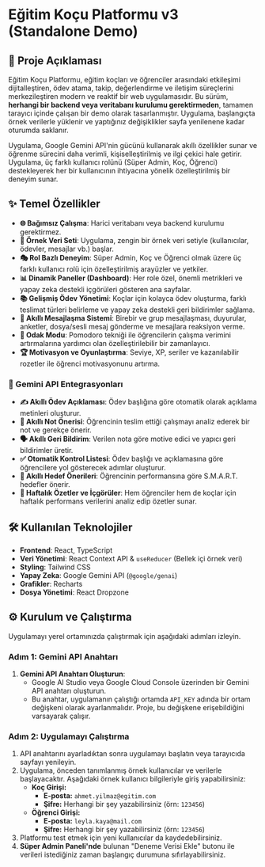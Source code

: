 # Eğitim Koçu Platformu v3 (Standalone Demo)

## 🚀 Proje Açıklaması

Eğitim Koçu Platformu, eğitim koçları ve öğrenciler arasındaki etkileşimi dijitalleştiren, ödev atama, takip, değerlendirme ve iletişim süreçlerini merkezileştiren modern ve reaktif bir web uygulamasıdır. Bu sürüm, **herhangi bir backend veya veritabanı kurulumu gerektirmeden**, tamamen tarayıcı içinde çalışan bir demo olarak tasarlanmıştır. Uygulama, başlangıçta örnek verilerle yüklenir ve yaptığınız değişiklikler sayfa yenilenene kadar oturumda saklanır.

Uygulama, Google Gemini API'nin gücünü kullanarak akıllı özellikler sunar ve öğrenme sürecini daha verimli, kişiselleştirilmiş ve ilgi çekici hale getirir. Uygulama, üç farklı kullanıcı rolünü (Süper Admin, Koç, Öğrenci) destekleyerek her bir kullanıcının ihtiyacına yönelik özelleştirilmiş bir deneyim sunar.

## ✨ Temel Özellikler

- **🌐 Bağımsız Çalışma**: Harici veritabanı veya backend kurulumu gerektirmez.
- **💾 Örnek Veri Seti**: Uygulama, zengin bir örnek veri setiyle (kullanıcılar, ödevler, mesajlar vb.) başlar.
- **🎭 Rol Bazlı Deneyim**: Süper Admin, Koç ve Öğrenci olmak üzere üç farklı kullanıcı rolü için özelleştirilmiş arayüzler ve yetkiler.
- **📊 Dinamik Paneller (Dashboard)**: Her role özel, önemli metrikleri ve yapay zeka destekli içgörüleri gösteren ana sayfalar.
- **📚 Gelişmiş Ödev Yönetimi**: Koçlar için kolayca ödev oluşturma, farklı teslimat türleri belirleme ve yapay zeka destekli geri bildirimler sağlama.
- **💬 Akıllı Mesajlaşma Sistemi**: Birebir ve grup mesajlaşması, duyurular, anketler, dosya/sesli mesaj gönderme ve mesajlara reaksiyon verme.
- **🎯 Odak Modu**: Pomodoro tekniği ile öğrencilerin çalışma verimini artırmalarına yardımcı olan özelleştirilebilir bir zamanlayıcı.
- **🏆 Motivasyon ve Oyunlaştırma**: Seviye, XP, seriler ve kazanılabilir rozetler ile öğrenci motivasyonunu artırma.

### 🤖 Gemini API Entegrasyonları

- **✍️ Akıllı Ödev Açıklaması**: Ödev başlığına göre otomatik olarak açıklama metinleri oluşturur.
- **💯 Akıllı Not Önerisi**: Öğrencinin teslim ettiği çalışmayı analiz ederek bir not ve gerekçe önerir.
- **🗣️ Akıllı Geri Bildirim**: Verilen nota göre motive edici ve yapıcı geri bildirimler üretir.
- **✅ Otomatik Kontrol Listesi**: Ödev başlığı ve açıklamasına göre öğrencilere yol gösterecek adımlar oluşturur.
- **🎯 Akıllı Hedef Önerileri**: Öğrencinin performansına göre S.M.A.R.T. hedefler önerir.
- **📅 Haftalık Özetler ve İçgörüler**: Hem öğrenciler hem de koçlar için haftalık performans verilerini analiz edip özetler sunar.

## 🛠️ Kullanılan Teknolojiler

- **Frontend**: React, TypeScript
- **Veri Yönetimi**: React Context API & `useReducer` (Bellek içi örnek veri)
- **Styling**: Tailwind CSS
- **Yapay Zeka**: Google Gemini API (`@google/genai`)
- **Grafikler**: Recharts
- **Dosya Yönetimi**: React Dropzone

## ⚙️ Kurulum ve Çalıştırma

Uygulamayı yerel ortamınızda çalıştırmak için aşağıdaki adımları izleyin.

### Adım 1: Gemini API Anahtarı

1.  **Gemini API Anahtarı Oluşturun**:
    *   Google AI Studio veya Google Cloud Console üzerinden bir Gemini API anahtarı oluşturun.
    *   Bu anahtar, uygulamanın çalıştığı ortamda `API_KEY` adında bir ortam değişkeni olarak ayarlanmalıdır. Proje, bu değişkene erişebildiğini varsayarak çalışır.

### Adım 2: Uygulamayı Çalıştırma

1.  API anahtarını ayarladıktan sonra uygulamayı başlatın veya tarayıcıda sayfayı yenileyin.
2.  Uygulama, önceden tanımlanmış örnek kullanıcılar ve verilerle başlayacaktır. Aşağıdaki örnek kullanıcı bilgileriyle giriş yapabilirsiniz:
    *   **Koç Girişi:**
        *   **E-posta:** `ahmet.yilmaz@egitim.com`
        *   **Şifre:** Herhangi bir şey yazabilirsiniz (örn: `123456`)
    *   **Öğrenci Girişi:**
        *   **E-posta:** `leyla.kaya@mail.com`
        *   **Şifre:** Herhangi bir şey yazabilirsiniz (örn: `123456`)
3.  Platformu test etmek için yeni kullanıcılar da kaydedebilirsiniz.
4.  **Süper Admin Paneli'nde** bulunan "Deneme Verisi Ekle" butonu ile verileri istediğiniz zaman başlangıç durumuna sıfırlayabilirsiniz.